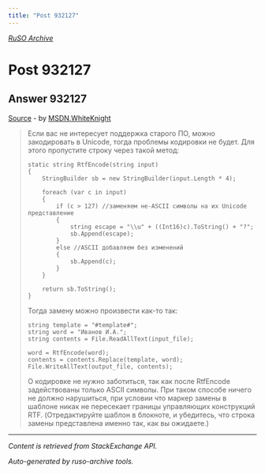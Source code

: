 ```yaml
---
title: "Post 932127"
---
```

<p><i><a href="https://github.com/MSDN-WhiteKnight/ruso-archive/">RuSO Archive</a></i></p>
<h1>Post 932127</h1>
<h2>Answer 932127</h2>
<p><a href="https://ru.stackoverflow.com/a/932127/">Source</a> - by <a href="https://ru.stackoverflow.com/users/240512/msdn-whiteknight">MSDN.WhiteKnight</a></p>
<blockquote>
<p>Если вас не интересует поддержка старого ПО, можно закодировать в Unicode, тогда проблемы кодировки не будет. Для этого пропустите строку через такой метод:</p>

<pre><code>static string RtfEncode(string input)
{
    StringBuilder sb = new StringBuilder(input.Length * 4);

    foreach (var c in input)
    {
        if (c &gt; 127) //заменяем не-ASCII символы на их Unicode представление
        {
            string escape = "\\u" + ((Int16)c).ToString() + "?";
            sb.Append(escape);
        }
        else //ASCII добавляем без изменений
        {
            sb.Append(c);
        }
    }

    return sb.ToString();
}
</code></pre>

<p>Тогда замену можно произвести как-то так:</p>

<pre><code>string template = "#template#";
string word = "Иванов И.А.";
string contents = File.ReadAllText(input_file);

word = RtfEncode(word);
contents = contents.Replace(template, word);
File.WriteAllText(output_file, contents);
</code></pre>

<p>О кодировке не нужно заботиться, так как после RtfEncode задействованы только ASCII символы. При таком способе ничего не должно нарушиться, при условии что маркер замены в шаблоне никак не пересекает границы управляющих конструкций RTF. (Отредактируйте шаблон в блокноте, и убедитесь, что строка замены представлена именно так, как вы ожидаете.)</p>

</blockquote>
<hr/>
<p><i>Content is retrieved from StackExchange API. </i></p>
<p><i>Auto-generated by ruso-archive tools. </i></p>
